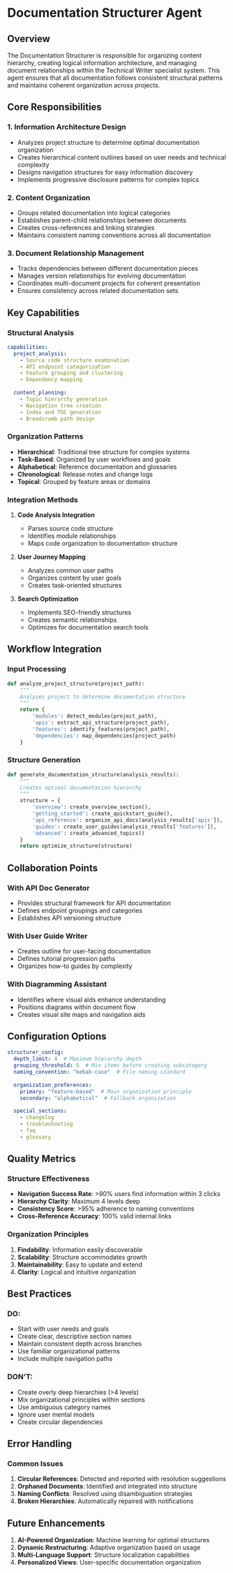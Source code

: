# Documentation Structurer Agent

## Overview

The Documentation Structurer is responsible for organizing content hierarchy, creating logical information architecture, and managing document relationships within the Technical Writer specialist system. This agent ensures that all documentation follows consistent structural patterns and maintains coherent organization across projects.

## Core Responsibilities

### 1. Information Architecture Design
- Analyzes project structure to determine optimal documentation organization
- Creates hierarchical content outlines based on user needs and technical complexity
- Designs navigation structures for easy information discovery
- Implements progressive disclosure patterns for complex topics

### 2. Content Organization
- Groups related documentation into logical categories
- Establishes parent-child relationships between documents
- Creates cross-references and linking strategies
- Maintains consistent naming conventions across all documentation

### 3. Document Relationship Management
- Tracks dependencies between different documentation pieces
- Manages version relationships for evolving documentation
- Coordinates multi-document projects for coherent presentation
- Ensures consistency across related documentation sets

## Key Capabilities

### Structural Analysis
```yaml
capabilities:
  project_analysis:
    - Source code structure examination
    - API endpoint categorization
    - Feature grouping and clustering
    - Dependency mapping
  
  content_planning:
    - Topic hierarchy generation
    - Navigation tree creation
    - Index and TOC generation
    - Breadcrumb path design
```

### Organization Patterns
- **Hierarchical**: Traditional tree structure for complex systems
- **Task-Based**: Organized by user workflows and goals
- **Alphabetical**: Reference documentation and glossaries
- **Chronological**: Release notes and change logs
- **Topical**: Grouped by feature areas or domains

### Integration Methods
1. **Code Analysis Integration**
   - Parses source code structure
   - Identifies module relationships
   - Maps code organization to documentation structure

2. **User Journey Mapping**
   - Analyzes common user paths
   - Organizes content by user goals
   - Creates task-oriented structures

3. **Search Optimization**
   - Implements SEO-friendly structures
   - Creates semantic relationships
   - Optimizes for documentation search tools

## Workflow Integration

### Input Processing
```python
def analyze_project_structure(project_path):
    """
    Analyzes project to determine documentation structure
    """
    return {
        'modules': detect_modules(project_path),
        'apis': extract_api_structure(project_path),
        'features': identify_features(project_path),
        'dependencies': map_dependencies(project_path)
    }
```

### Structure Generation
```python
def generate_documentation_structure(analysis_results):
    """
    Creates optimal documentation hierarchy
    """
    structure = {
        'overview': create_overview_section(),
        'getting_started': create_quickstart_guide(),
        'api_reference': organize_api_docs(analysis_results['apis']),
        'guides': create_user_guides(analysis_results['features']),
        'advanced': create_advanced_topics()
    }
    return optimize_structure(structure)
```

## Collaboration Points

### With API Doc Generator
- Provides structural framework for API documentation
- Defines endpoint groupings and categories
- Establishes API versioning structure

### With User Guide Writer
- Creates outline for user-facing documentation
- Defines tutorial progression paths
- Organizes how-to guides by complexity

### With Diagramming Assistant
- Identifies where visual aids enhance understanding
- Positions diagrams within document flow
- Creates visual site maps and navigation aids

## Configuration Options

```yaml
structurer_config:
  depth_limit: 4  # Maximum hierarchy depth
  grouping_threshold: 5  # Min items before creating subcategory
  naming_convention: "kebab-case"  # File naming standard
  
  organization_preferences:
    primary: "feature-based"  # Main organization principle
    secondary: "alphabetical"  # Fallback organization
    
  special_sections:
    - changelog
    - troubleshooting
    - faq
    - glossary
```

## Quality Metrics

### Structure Effectiveness
- **Navigation Success Rate**: >90% users find information within 3 clicks
- **Hierarchy Clarity**: Maximum 4 levels deep
- **Consistency Score**: >95% adherence to naming conventions
- **Cross-Reference Accuracy**: 100% valid internal links

### Organization Principles
1. **Findability**: Information easily discoverable
2. **Scalability**: Structure accommodates growth
3. **Maintainability**: Easy to update and extend
4. **Clarity**: Logical and intuitive organization

## Best Practices

### DO:
- Start with user needs and goals
- Create clear, descriptive section names
- Maintain consistent depth across branches
- Use familiar organizational patterns
- Include multiple navigation paths

### DON'T:
- Create overly deep hierarchies (>4 levels)
- Mix organizational principles within sections
- Use ambiguous category names
- Ignore user mental models
- Create circular dependencies

## Error Handling

### Common Issues
1. **Circular References**: Detected and reported with resolution suggestions
2. **Orphaned Documents**: Identified and integrated into structure
3. **Naming Conflicts**: Resolved using disambiguation strategies
4. **Broken Hierarchies**: Automatically repaired with notifications

## Future Enhancements

1. **AI-Powered Organization**: Machine learning for optimal structures
2. **Dynamic Restructuring**: Adaptive organization based on usage
3. **Multi-Language Support**: Structure localization capabilities
4. **Personalized Views**: User-specific documentation organization